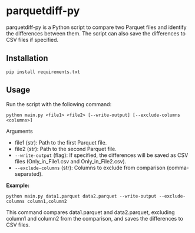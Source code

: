 # parquetdiff-py

parquetdiff-py is a Python script to compare two Parquet files and identify the differences between them. The script can also save the differences to CSV files if specified.

## Installation

```
pip install requirements.txt
```

## Usage

Run the script with the following command:

```
python main.py <file1> <file2> [--write-output] [--exclude-columns <columns>]
```

Arguments
- file1 (str): Path to the first Parquet file.
- file2 (str): Path to the second Parquet file.
- `--write-output` (flag): If specified, the differences will be saved as CSV files (Only_in_File1.csv and Only_in_File2.csv).
- `--exclude-columns` (str): Columns to exclude from comparison (comma-separated).


**Example:**
```
python main.py data1.parquet data2.parquet --write-output --exclude-columns column1,column2
```

This command compares data1.parquet and data2.parquet, excluding column1 and column2 from the comparison, and saves the differences to CSV files.
